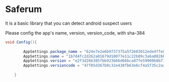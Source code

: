 # Saferum
It is a basic library that you can detect android suspect users

Please config the app's name, version, version_code, with sha-384

```java
void Config(){
		
		AppSettings.package_name = "624e7e2e6b9737375a5f2603012ede4ffe842945ea086216f199f81328f1a71ee846aa89bf9aa971c4abad5b0a11ad26";
		AppSettings.name = "1b7d4fc2d262a01679d18077e11c22b09c3a6a0826b00eab04f23f33fe092ec7511033ce6a11fcff767131373fbb5e71";
		AppSettings.version = "e2f3d266385fbb923b66d66bca87fe59909b8b7197bda0f0c861605f99077a17c3ce76eb828c85ce448dac4a9493ac9b";
		AppSettings.versioncode = "47f05d367b0c32e438fb63e6cf4a5f35c2aa2f90dc7543f8a41a0f95ce8a40a313ab5cf36134a2068c4c969cb50db776";
		
	}
```

